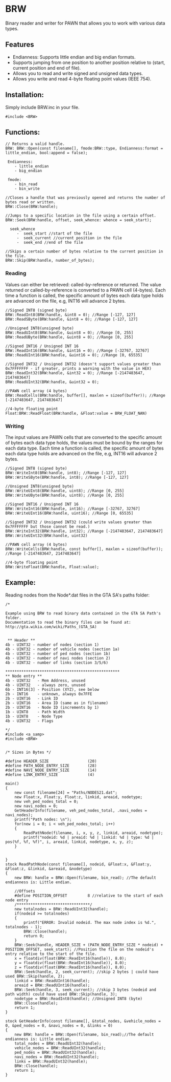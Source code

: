# BRW
Binary reader and writer for PAWN that allows you to work with various data types.



## Features
 * Endianness: Supports little endian and big endian formats.
 * Supports jumping from one position to another position relative to (start, current position and end of file).
 * Allows you to read and write signed and unsigned data types.
 * Allows you write and read 4-byte floating point values (IEEE 754).
 
 

## Installation:
Simply include BRW.inc in your file.

```pawn
#include <BRW>
```

## Functions:

```pawn
// Returns a valid handle.
BRW: BRW::Open(const filename[], fmode:BRW::type, Endianness:format = little_endian, bool:append = false);
 
 Endianness:
    - little_endian
    - big_endian
    
 fmode:
    - bin_read
    - bin_write
```

```pawn
//Closes a handle that was previously opened and returns the number of bytes read or written.
BRW::Close(BRW:handle);
```


```pawn
//Jumps to a specific location in the file using a certain offset.
BRW::Seek(BRW:handle, offset, seek_whence: whence = seek_start);

  seek_whence
     -  seek_start //start of the file
     -  seek_current //current position in the file
     -  seek_end //end of the file

//Skips a certain number of bytes relative to the current position in the file.
BRW::Skip(BRW:handle, number_of_bytes);
```
### Reading


Values can either be retrieved: called-by-reference or returned. The value returned or called-by-reference is converted to a PAWN cell (4-bytes). 
Each time a function is called, the specific amount of bytes each data type holds are advanced on the file, e.g, INT16 will advance 2 bytes.

```pawn
//Signed INT8 (signed byte)
BRW::ReadInt8(BRW:handle, &int8 = 0); //Range [-127, 127]
BRW::ReadSByte(BRW:handle, &int8 = 0); //Range [-127, 127]

//Unsigned INT8(unsigned byte)
BRW::ReadUInt8(BRW:handle, &uint8 = 0); //Range [0, 255]
BRW::ReadUByte(BRW:handle, &uint8 = 0); //Range [0, 255]

//Signed INT16 / Unsigned INT 16
BRW::ReadInt16(BRW:handle, &int16 = 0); //Range [-32767, 32767]
BRW::ReadUInt16(BRW:handle, &uint16 = 0); //Range [0, 65535]

//Signed INT32 / Unsigned INT32 (doesn't support values greater than 0x7FFFFFFF - if greater, prints a warning with the value in HEX)
BRW::ReadInt32(BRW:handle, &int32 = 0); //Range [-2147483647, 2147483647]
BRW::ReadUInt32(BRW:handle, &uint32 = 0); 

//PAWN cell array (4 bytes)
BRW::ReadCells(BRW:handle, buffer[], maxlen = sizeof(buffer)); //Range [-2147483647, 2147483647]

//4-byte floating point
Float:BRW::ReadFloat(BRW:handle, &Float:value = BRW_FLOAT_NAN)
```


### Writing


The input values are PAWN cells that are converted to the specific amount of bytes each data type holds, the values must be bound by the ranges for each data type.
Each time a function is called, the specific amount of bytes each data type holds are advanced on the file, e.g, INT16 will advance 2 bytes.

```pawn
//Signed INT8 (signed byte)
BRW::WriteInt8(BRW:handle, int8); //Range [-127, 127]
BRW::WriteSByte(BRW:handle, int8); //Range [-127, 127]

//Unsigned INT8(unsigned byte)
BRW::WriteUInt8(BRW:handle, uint8); //Range [0, 255]
BRW::WriteUByte(BRW:handle, uint8); //Range [0, 255]

//Signed INT16 / Unsigned INT 16
BRW::WriteInt16(BRW:handle, int16); //Range [-32767, 32767]
BRW::WriteUInt16(BRW:handle, uint16); //Range [0, 65535]

//Signed INT32 / Unsigned INT32 (could write values greater than 0x7FFFFFFF but those cannot be read.)
BRW::WriteInt32(BRW:handle, int32); //Range [-2147483647, 2147483647]
BRW::WriteUInt32(BRW:handle, uint32)

//PAWN cell array (4 bytes)
BRW::WriteCells(BRW:handle, const buffer[], maxlen = sizeof(buffer)); //Range [-2147483647, 2147483647]

//4-byte floating point
BRW::WriteFloat(BRW:handle, Float:value);

```

## Example:

Reading nodes from the Node*.dat files in the GTA SA's paths folder:

```pawn
/*

Example using BRW to read binary data contained in the GTA SA Path's folder.
Documentation to read the binary files can be found at: http://gta.wikia.com/wiki/Paths_(GTA_SA)


 ** Header ** 
4b - UINT32 - number of nodes (section 1)
4b - UINT32 - number of vehicle nodes (section 1a)
4b - UINT32 - number of ped nodes (section 1b)
4b - UINT32 - number of navi nodes (section 2)
4b - UINT32 - number of links (section 3/5/6)

**************************************************
** Node entry **
4b - UINT32   - Mem Address, unused
4b - UINT32   - always zero, unused
6b - INT16[3] - Position (XYZ), see below
2b - INT16    - unknown, always 0x7FFE
2b - UINT16   - Link ID
2b - UINT16   - Area ID (same as in filename)
2b - UINT16   - Node ID (increments by 1)
1b - UINT8    - Path Width
1b - UINT8    - Node Type
4b - UINT32   - Flags

*/
#include <a_samp>
#include <BRW>


/* Sizes in Bytes */

#define HEADER_SIZE 				(20)
#define PATH_NODE_ENTRY_SIZE 		(28)
#define NAVI_NODE_ENTRY_SIZE		(14)
#define LINK_ENTRY_SIZE				(4)

main()
{
	new const filename[24] = "Paths/NODES21.dat";
	new Float:x, Float:y, Float:z, linkid, areaid, nodetype;
	new veh_ped_nodes_total = 0;
	new navi_nodes = 0;
	GetHeaderInfo(filename, veh_ped_nodes_total, .navi_nodes = navi_nodes);
	printf("Path nodes: \n");
	for(new i = 0; i < veh_ped_nodes_total; i++)
	{
		ReadPathNode(filename, i, x, y, z, linkid, areaid, nodetype);
		printf("nodeid: %d | areaid: %d | linkid: %d | type: %d | pos(%f, %f, %f)", i, areaid, linkid, nodetype, x, y, z);
	}


}
stock ReadPathNode(const filename[], nodeid, &Float:x, &Float:y, &Float:z, &linkid, &areaid, &nodetype)
{
	new BRW: handle = BRW::Open(filename, bin_read); //The default endianness is: Little endian.

	//Offsets
	#define POSITION_OFFSET			8 //relative to the start of each node entry
	/********************************/
	new totalnodes = BRW::ReadUInt32(handle);
	if(nodeid >= totalnodes)
	{
		printf("ERROR: Invalid nodeid. The max node index is %d.", totalnodes - 1);
		BRW::Close(handle);
		return 0;
	}
	BRW::Seek(handle, HEADER_SIZE + (PATH_NODE_ENTRY_SIZE * nodeid) + POSITION_OFFSET, seek_start); //Position the file on the nodeid's entry relative to the start of the file.
	x = floatdiv(float(BRW::ReadInt16(handle)), 8.0);
	y = floatdiv(float(BRW::ReadInt16(handle)), 8.0);
	z = floatdiv(float(BRW::ReadInt16(handle)), 8.0);
	BRW::Seek(handle, 2, seek_current); //skip 2 bytes | could have used BRW::Skip(handle, 2);
	linkid = BRW::ReadUInt16(handle);
	areaid = BRW::ReadUInt16(handle);
	BRW::Seek(handle, 3, seek_current); //skip 3 bytes (nodeid and path width) could have used BRW::Skip(handle, 3);
	nodetype = BRW::ReadInt8(handle); //Unsigned INT8 (byte)
	BRW::Close(handle);
	return 1;
}

stock GetHeaderInfo(const filename[], &total_nodes, &vehicle_nodes = 0, &ped_nodes = 0, &navi_nodes = 0, &links = 0)
{
	new BRW: handle = BRW::Open(filename, bin_read);//The default endianness is: Little endian.
	total_nodes = BRW::ReadUInt32(handle);
	vehicle_nodes = BRW::ReadUInt32(handle);
	ped_nodes = BRW::ReadUInt32(handle);
	navi_nodes = BRW::ReadUInt32(handle);
	links = BRW::ReadUInt32(handle);
	BRW::Close(handle);
	return 1;
}

```
